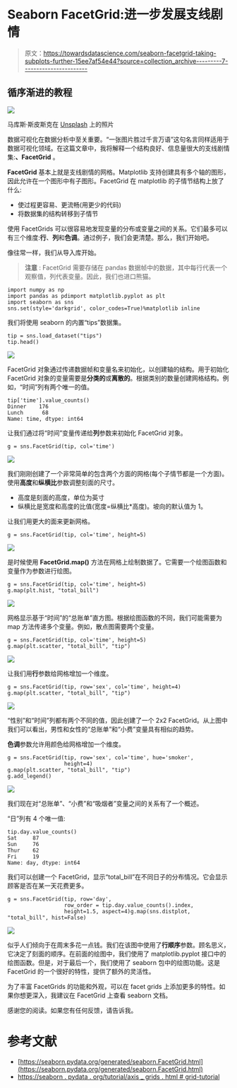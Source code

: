 # Seaborn FacetGrid:进一步发展支线剧情

> 原文：<https://towardsdatascience.com/seaborn-facetgrid-taking-subplots-further-15ee7af54e44?source=collection_archive---------7----------------------->

## 循序渐进的教程

![](img/aa5571fb2e15759da033b200ff7e28fe.png)

马库斯·斯皮斯克在 [Unsplash](https://unsplash.com/s/photos/different-colors?utm_source=unsplash&utm_medium=referral&utm_content=creditCopyText) 上的照片

数据可视化在数据分析中至关重要。“一张图片胜过千言万语”这句名言同样适用于数据可视化领域。在这篇文章中，我将解释一个结构良好、信息量很大的支线剧情集:**、FacetGrid** 。

**FacetGrid** 基本上就是支线剧情的网格。Matplotlib 支持创建具有多个轴的图形，因此允许在一个图形中有子图形。FacetGrid 在 matplotlib 的子情节结构上放了什么:

*   使过程更容易、更流畅(用更少的代码)
*   将数据集的结构转移到子情节

使用 FacetGrids 可以很容易地发现变量的分布或变量之间的关系。它们最多可以有三个维度:**行**、**列**和**色调**。通过例子，我们会更清楚。那么，我们开始吧。

像往常一样，我们从导入库开始。

> **注意** : FacetGrid 需要存储在 pandas 数据帧中的数据，其中每行代表一个观察值，列代表变量。因此，我们也进口熊猫。

```
import numpy as np
import pandas as pdimport matplotlib.pyplot as plt
import seaborn as sns
sns.set(style='darkgrid', color_codes=True)%matplotlib inline
```

我们将使用 seaborn 的内置“tips”数据集。

```
tip = sns.load_dataset("tips")
tip.head()
```

![](img/0cf91dc7a76381b3f4eeebe9bb4d7898.png)

FacetGrid 对象通过传递数据帧和变量名来初始化，以创建轴的结构。用于初始化 FacetGrid 对象的变量需要是**分类的**或**离散的**。根据类别的数量创建网格结构。例如，“时间”列有两个唯一的值。

```
tip['time'].value_counts()
Dinner    176 
Lunch      68 
Name: time, dtype: int64
```

让我们通过将“时间”变量传递给**列**参数来初始化 FacetGrid 对象。

```
g = sns.FacetGrid(tip, col='time')
```

![](img/9b689c06f674c571852bff75d5c6cd25.png)

我们刚刚创建了一个非常简单的包含两个方面的网格(每个子情节都是一个方面)。使用**高度**和**纵横比**参数调整刻面的尺寸。

*   高度是刻面的高度，单位为英寸
*   纵横比是宽度和高度的比值(宽度=纵横比*高度)。坡向的默认值为 1。

让我们用更大的面来更新网格。

```
g = sns.FacetGrid(tip, col='time', height=5)
```

![](img/53b3265545eab3d35e4cf2faeb0efa28.png)

是时候使用 **FacetGrid.map()** 方法在网格上绘制数据了。它需要一个绘图函数和变量作为参数进行绘图。

```
g = sns.FacetGrid(tip, col='time', height=5)
g.map(plt.hist, "total_bill")
```

![](img/815afc78fb7f6b057be93d60aa44095a.png)

网格显示基于“时间”的“总账单”直方图。根据绘图函数的不同，我们可能需要为 map 方法传递多个变量。例如，散点图需要两个变量。

```
g = sns.FacetGrid(tip, col='time', height=5)
g.map(plt.scatter, "total_bill", "tip")
```

![](img/aee64463d283468f7350a728575e2a27.png)

让我们用**行**参数给网格增加一个维度。

```
g = sns.FacetGrid(tip, row='sex', col='time', height=4)
g.map(plt.scatter, "total_bill", "tip")
```

![](img/fce752b47819813ebb0816b7d9e44195.png)

“性别”和“时间”列都有两个不同的值，因此创建了一个 2x2 FacetGrid。从上图中我们可以看出，男性和女性的“总账单”和“小费”变量具有相似的趋势。

**色调**参数允许用颜色给网格增加一个维度。

```
g = sns.FacetGrid(tip, row='sex', col='time', hue='smoker',    
                  height=4)
g.map(plt.scatter, "total_bill", "tip")
g.add_legend()
```

![](img/a812ca9786a3dad3b12d11eb23ebe326.png)

我们现在对“总账单”、“小费”和“吸烟者”变量之间的关系有了一个概述。

“日”列有 4 个唯一值:

```
tip.day.value_counts()
Sat     87 
Sun     76 
Thur    62 
Fri     19 
Name: day, dtype: int64
```

我们可以创建一个 FacetGrid，显示“total_bill”在不同日子的分布情况。它会显示顾客是否在某一天花费更多。

```
g = sns.FacetGrid(tip, row='day', 
                  row_order = tip.day.value_counts().index,
                  height=1.5, aspect=4)g.map(sns.distplot, "total_bill", hist=False)
```

![](img/141f083fc42067b374976c7b73e9fb8d.png)

似乎人们倾向于在周末多花一点钱。我们在该图中使用了**行顺序**参数。顾名思义，它决定了刻面的顺序。在前面的绘图中，我们使用了 matplotlib.pyplot 接口中的绘图函数。但是，对于最后一个，我们使用了 seaborn 包中的绘图功能。这是 FacetGrid 的一个很好的特性，提供了额外的灵活性。

为了丰富 FacetGrids 的功能和外观，可以在 facet grids 上添加更多的特性。如果你想更深入，我建议在 FacetGrid 上查看 seaborn 文档。

感谢您的阅读。如果您有任何反馈，请告诉我。

# **参考文献**

*   [https://seaborn.pydata.org/generated/seaborn.FacetGrid.html](https://seaborn.pydata.org/generated/seaborn.FacetGrid.html)
*   [https://seaborn . pydata . org/tutorial/axis _ grids . html # grid-tutorial](https://seaborn.pydata.org/tutorial/axis_grids.html#grid-tutorial)